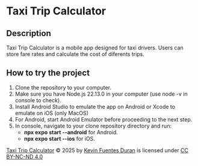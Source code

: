 # Taxi Trip Calculator
## Description
Taxi Trip Calculator is a mobile app designed for taxi drivers. Users can store fare rates and calculate the cost of diferents trips.

## How to try the project
1. Clone the repository to your computer.
2. Make sure you have Node.js 22.13.0 in your computer (use node -v in console to check).
3. Install Android Studio to emulate the app on Android or Xcode to emulate on iOS (only MacOS)
4. For Android, start Android Emulator before proceeding to the next step.
5. In console, navigate to your clone repository directory and run:
   - **npx expo start --android** for Android.
   - **npx expo start --ios** for iOS.

<a href="https://github.com/KevinFD95/TaxiTripCalculator/tree/master">Taxi Trip Calculator</a> © 2025 by <a href="https://github.com/KevinFD95">Kevin Fuentes Duran</a> is licensed under <a href="https://creativecommons.org/licenses/by-nc-nd/4.0/">CC BY-NC-ND 4.0</a><img src="https://mirrors.creativecommons.org/presskit/icons/cc.svg" alt="" style="max-width: 1em;max-height:1em;margin-left: .2em;"><img src="https://mirrors.creativecommons.org/presskit/icons/by.svg" alt="" style="max-width: 1em;max-height:1em;margin-left: .2em;"><img src="https://mirrors.creativecommons.org/presskit/icons/nc.svg" alt="" style="max-width: 1em;max-height:1em;margin-left: .2em;"><img src="https://mirrors.creativecommons.org/presskit/icons/nd.svg" alt="" style="max-width: 1em;max-height:1em;margin-left: .2em;">
